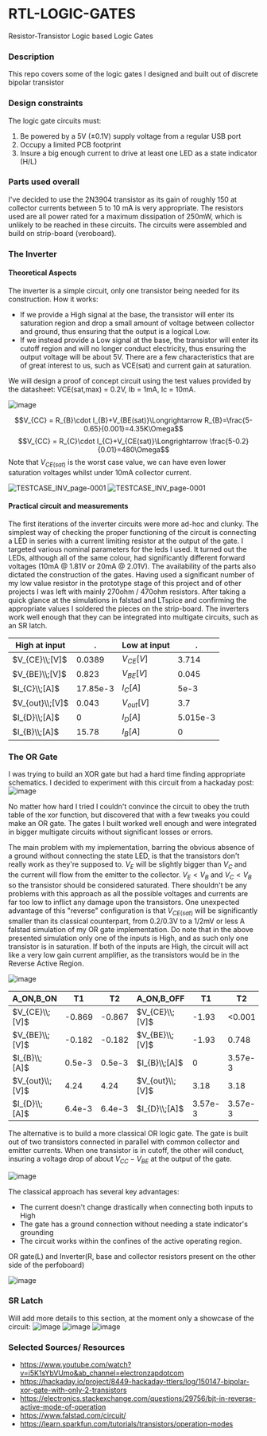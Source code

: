 # RTL-LOGIC-GATES
Resistor-Transistor Logic based Logic Gates

### Description
This repo covers some of the logic gates I designed and built out of discrete bipolar transistor

### Design constraints
The logic gate circuits must:
1.  Be powered by a 5V (±0.1V) supply voltage from a regular USB port
2.  Occupy a limited PCB footprint
3.  Insure a big enough current to drive at least one LED as a state indicator (H/L)

### Parts used overall
I've decided to use the 2N3904 transistor as its gain of roughly 150 at collector currents between 5 to 10 mA is very appropriate. The resistors used are all power rated for a maximum dissipation of 250mW, which is unlikely to be reached in these circuits. The circuits were assembled and build on strip-board (veroboard).

### The Inverter
#### Theoretical Aspects
The inverter is a simple circuit, only one transistor being needed for its construction.
How it works:
* If we provide a High signal at the base, the transistor will enter its saturation region and drop a small amount of voltage between collector and ground, thus ensuring that the output is a logical Low.
* If we instead provide a Low signal at the base, the transistor will enter its cutoff region and will no longer conduct electricity, thus ensuring the output voltage will be about 5V.
There are a few characteristics that are of great interest to us, such as VCE(sat) and current gain at saturation.

We will design a proof of concept circuit using the test values provided by the datasheet: VCE(sat,max) = 0.2V, Ib = 1mA, Ic = 10mA.

![image](https://github.com/Riggstadt/RTL-LOGIC-GATES/assets/127757267/3a030cf6-fa8c-4fde-bda6-4fc3fd10de2e)

$$V_{CC} = R_{B}\cdot I_{B}+V_{BE(sat)}\Longrightarrow R_{B}=\frac{5-0.65}{0.001}=4.35K\Omega$$
$$V_{CC} = R_{C}\cdot I_{C}+V_{CE(sat)}\Longrightarrow \frac{5-0.2}{0.01}=480\Omega$$
Note that $V_{CE(sat)}$ is the worst case value, we can have even lower saturation voltages whilst under 10mA collector current.

![TESTCASE_INV_page-0001](https://github.com/Riggstadt/RTL-LOGIC-GATES/assets/127757267/03417f3d-e9bc-4cb9-a8d5-545ea77a8cde)
![TESTCASE_INV_page-0001](https://github.com/Riggstadt/RTL-LOGIC-GATES/assets/127757267/0badeb5a-ee04-46f4-9467-623e68e4ad8c)






#### Practical circuit and measurements
The first iterations of the inverter circuits were more ad-hoc and clunky. The simplest way of checking the proper functioning of the circuit is connecting a LED in series with a current limiting resistor at the output of the gate. I targeted various nominal parameters for the leds I used. It turned out the LEDs, although all of the same colour, had significantly different forward voltages (10mA @ 1.81V or 20mA @ 2.01V). The availability of the parts also dictated the construction of the gates. Having used a significant number of my low value resistor in the prototype stage of this project and of other projects I was left with mainly 270ohm / 470ohm resistors.
After taking a quick glance at the simulations in falstad and LTspice and confirming the appropriate values I soldered the pieces on the strip-board.
The inverters work well enough that they can be integrated into multigate circuits, such as an SR latch.

| High at input  | . | Low at input | . |
| ------------- |---| ------------- |---|
| $V_{CE}\\;[V]$ |0.0389|$V_{CE}[V]$|3.714|
| $V_{BE}\\;[V]$ |0.823|$V_{BE}[V]$|0.045|
| $I_{C}\\;[A]$ |17.85e-3|$I_{C}[A]$|5e-3|
| $V_{out}\\;[V]$ |0.043|$V_{out}[V]$|3.7|
| $I_{D}\\;[A]$ |0|$I_{D}[A]$|5.015e-3|
| $I_{B}\\;[A]$ |15.78|$I_{B}[A]$|0|

### The OR Gate
I was trying to build an XOR gate but had a hard time finding appropriate schematics. I decided to experiment with this circuit from a hackaday post:
![image](https://github.com/Riggstadt/RTL-LOGIC-GATES/assets/127757267/80ffdd7d-1a13-4f62-99d4-97ece58fd420)

No matter how hard I tried I couldn't convince the circuit to obey the truth table of the xor function, but discovered that with a few tweaks you could make an OR gate. The gates I built worked well enough and were integrated in bigger multigate circuits without significant losses or errors.

The main problem with my implementation, barring the obvious absence of a ground without connecting the state LED, is that the transistors don't really work as they're supposed to. $V_{E}$ will be slightly bigger than $V_{C}$ and the current will flow from the emitter to the collector. $V_{E} < V_{B}$ and $V_{C} < V_{B}$ so the transistor should be considered saturated. There shouldn't be any problems with this approach as all the possible voltages and currents are far too low to inflict any damage upon the transistors. One unexpected advantage of this "reverse" configuration is that $V_{CE(sat)}$ will be significantly smaller than its classical counterpart, from 0.2/0.3V to a 1/2mV or less
A falstad simulation of my OR gate implementation.
Do note that in the above presented simulation only one of the inputs is High, and as such only one transistor is in saturation. If both of the inputs are High, the circuit will act like a very low gain current amplifier, as the transistors would be in the Reverse Active Region.

![image](https://github.com/Riggstadt/RTL-LOGIC-GATES/assets/127757267/ad4a857d-7ac0-4efb-a36b-d6a7b5d05399)

|A_ON,B_ON|T1|T2|A_ON,B_OFF|T1|T2|
|---|---|---|---|---|---|
| $V_{CE}\\;[V]$ |-0.869|-0.867|$V_{CE}\\;[V]$|-1.93|<0.001|
| $V_{BE}\\;[V]$ |-0.182|-0.182|$V_{BE}\\;[V]$|-1.93|0.748|
| $I_{B}\\;[A]$ |0.5e-3|0.5e-3|$I_{B}\\;[A]$|0|3.57e-3|
| $V_{out}\\;[V]$ |4.24|4.24|$V_{out}\\;[V]$|3.18|3.18|
| $I_{D}\\;[A]$ |6.4e-3|6.4e-3|$I_{D}\\;[A]$|3.57e-3|3.57e-3|

The alternative is to build a more classical OR logic gate. The gate is built out of two transistors connected in parallel with common collector and emitter currents. When one transistor is in cutoff, the other will conduct, insuring a voltage drop of about $V_{CC}-V_{BE}$ at the output of the gate.

![image](https://github.com/Riggstadt/RTL-LOGIC-GATES/assets/127757267/2819f8ef-aefb-4fb6-8adb-fdfe6cf93dc6)

The classical approach has several key advantages:
* The current doesn't change drastically when connecting both inputs to High 
* The gate has a ground connection without needing a state indicator's grounding
* The circuit works within the confines of the active operating region.

OR gate(L) and Inverter(R, base and collector resistors present on the other side of the perfoboard)

![image](https://github.com/Riggstadt/RTL-LOGIC-GATES/assets/127757267/d3c09238-5c46-48d8-9c1d-35c95a6fdf68)

### SR Latch 
Will add more details to this section, at the moment only a showcase of the circuit:
![image](https://github.com/Riggstadt/RTL-LOGIC-GATES/assets/127757267/6b545597-b3d8-4df1-b5c8-0094a221845d)
![image](https://github.com/Riggstadt/RTL-LOGIC-GATES/assets/127757267/b9c1cc00-df62-4139-8dad-387b7822b458)
![image](https://github.com/Riggstadt/RTL-LOGIC-GATES/assets/127757267/4d60eea9-5b7c-4b8f-ace5-c956bc4f5394)



### Selected Sources/ Resources
* https://www.youtube.com/watch?v=i5K1sYbVUmo&ab_channel=electronzapdotcom
* https://hackaday.io/project/8449-hackaday-ttlers/log/150147-bipolar-xor-gate-with-only-2-transistors
* https://electronics.stackexchange.com/questions/29756/bjt-in-reverse-active-mode-of-operation
* https://www.falstad.com/circuit/
* https://learn.sparkfun.com/tutorials/transistors/operation-modes
